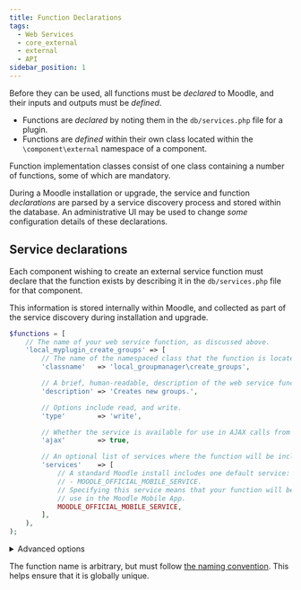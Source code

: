 ```yaml
---
title: Function Declarations
tags:
  - Web Services
  - core_external
  - external
  - API
sidebar_position: 1
---
```


Before they can be used, all functions must be _declared_ to Moodle, and their inputs and outputs must be _defined_.

- Functions are _declared_ by noting them in the `db/services.php` file for a plugin.
- Functions are _defined_ within their own class located within the `\component\external` namespace of a component.

Function implementation classes consist of one class containing a number of functions, some of which are mandatory.

During a Moodle installation or upgrade, the service and function _declarations_ are parsed by a service discovery process and stored within the database. An administrative UI may be used to change _some_ configuration details of these declarations.

## Service declarations

Each component wishing to create an external service function must declare that the function exists by describing it in the `db/services.php` file for that component.

This information is stored internally within Moodle, and collected as part of the service discovery during installation and upgrade.

```php title="local/groupmanager/db/services.php"
$functions = [
    // The name of your web service function, as discussed above.
    'local_myplugin_create_groups' => [
        // The name of the namespaced class that the function is located in.
        'classname'   => 'local_groupmanager\create_groups',

        // A brief, human-readable, description of the web service function.
        'description' => 'Creates new groups.',

        // Options include read, and write.
        'type'        => 'write',

        // Whether the service is available for use in AJAX calls from the web.
        'ajax'        => true,

        // An optional list of services where the function will be included.
        'services'    => [
            // A standard Moodle install includes one default service:
            // - MOODLE_OFFICIAL_MOBILE_SERVICE.
            // Specifying this service means that your function will be available for
            // use in the Moodle Mobile App.
            MOODLE_OFFICIAL_MOBILE_SERVICE,
        ],
    ),
);
```

<details>
<summary>Advanced options</summary>

A number of advanced options are also available, as described below:

```php title="local/groupmanager/db/services.php"
$functions = [
    // The name of your web service function, as discussed above.
    'local_myplugin_create_groups' => [
        // A comma-separated list of capabilities used by the function.
        // This is advisory only and used to indicate to the administrator
        // configuring a custom service definition.
        'capabilities' => 'moodle/course:creategroups,moodle/course:managegroups',

        // The following parameters are also available, but are no longer recommended.

        // The name of the external function name.
        // If not specified, this will default to 'execute'.
        'methodname'  => 'execute',

        // The file containing the class/external function.
        // Do not use if using namespaced auto-loading classes.
        'classpath'   => 'local/groupmanager/externallib.php',
    ),
);
```

</details>

The function name is arbitrary, but must follow [the naming convention](https://docs.moodle.org/dev/Web_service_API_functions#Naming_convention). This helps ensure that it is globally unique.
